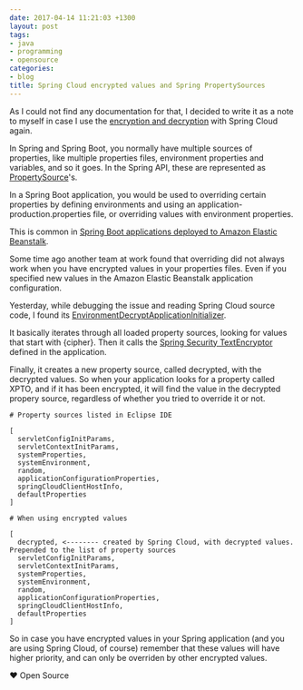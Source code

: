 ```yaml
---
date: 2017-04-14 11:21:03 +1300
layout: post
tags:
- java
- programming
- opensource
categories:
- blog
title: Spring Cloud encrypted values and Spring PropertySources
---
```


As I could not find any documentation for that, I decided to write it as a note to myself
in case I use the
[encryption and decryption](https://cloud.spring.io/spring-cloud-config/spring-cloud-config.html#_encryption_and_decryption)
with Spring Cloud again.

In Spring and Spring Boot, you normally have multiple sources of properties, like multiple
properties files, environment properties and variables, and so it goes. In the Spring API,
these are represented as
[PropertySource](http://docs.spring.io/spring/docs/current/javadoc-api/org/springframework/context/annotation/PropertySource.html)'s.

In a Spring Boot application, you would be used to overriding certain properties
by defining environments and using an application-production.properties file, or
overriding values with environment properties.

This is common in
[Spring Boot applications deployed to Amazon Elastic Beanstalk](https://aws.amazon.com/blogs/devops/deploying-a-spring-boot-application-on-aws-using-aws-elastic-beanstalk/).

Some time ago another team at work found that overriding did not always work when you have
encrypted values in your properties files. Even if you specified new values in the
Amazon Elastic Beanstalk application configuration.

Yesterday, while debugging the issue and reading Spring Cloud source code, I found its
[EnvironmentDecryptApplicationInitializer](https://github.com/spring-cloud/spring-cloud-commons/blob/9675df02f6a2c01766711f7dee3c4d2818b7d716/spring-cloud-context/src/main/java/org/springframework/cloud/bootstrap/encrypt/EnvironmentDecryptApplicationInitializer.java#L44).

It basically iterates through all loaded property sources, looking for values that start with
{cipher}. Then it calls the
[Spring Security TextEncryptor](http://docs.spring.io/spring-security/site/docs/current/apidocs/org/springframework/security/crypto/encrypt/TextEncryptor.html)
defined in the application.

Finally, it creates a new property source, called decrypted, with the decrypted values. So when
your application looks for a property called XPTO, and if it has been encrypted, it will
find the value in the decrypted propery source, regardless of whether you tried to override it or
not.

```shell
# Property sources listed in Eclipse IDE

[
  servletConfigInitParams,
  servletContextInitParams,
  systemProperties,
  systemEnvironment,
  random,
  applicationConfigurationProperties,
  springCloudClientHostInfo,
  defaultProperties
]

# When using encrypted values

[
  decrypted, <-------- created by Spring Cloud, with decrypted values. Prepended to the list of property sources
  servletConfigInitParams,
  servletContextInitParams,
  systemProperties,
  systemEnvironment,
  random,
  applicationConfigurationProperties,
  springCloudClientHostInfo,
  defaultProperties
]
```

So in case you have encrypted values in your Spring application (and you are using Spring Cloud, 
of course) remember that these values will have higher priority, and can only be overriden by other
encrypted values.

&hearts; Open Source
